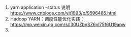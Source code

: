 1. yarn application -status 说明    
	https://www.cnblogs.com/yjt1993/p/9596485.html
2. Hadoop YARN：调度性能优化实践：    
	https://mp.weixin.qq.com/s/l30UZbnSZ6vl75f6U19apw
3. 